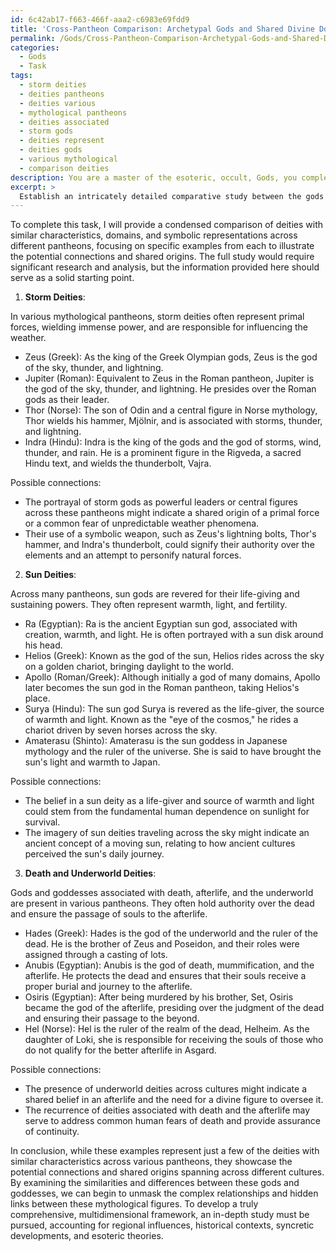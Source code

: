 ```yaml
---
id: 6c42ab17-f663-466f-aaa2-c6983e69fdd9
title: 'Cross-Pantheon Comparison: Archetypal Gods and Shared Divine Domains'
permalink: /Gods/Cross-Pantheon-Comparison-Archetypal-Gods-and-Shared-Divine-Domains/
categories:
  - Gods
  - Task
tags:
  - storm deities
  - deities pantheons
  - deities various
  - mythological pantheons
  - deities associated
  - storm gods
  - deities represent
  - deities gods
  - various mythological
  - comparison deities
description: You are a master of the esoteric, occult, Gods, you complete tasks to the absolute best of your ability, no matter if you think you were not trained to do the task specifically, you will attempt to do it anyways, since you have performed the tasks you are given with great mastery, accuracy, and deep understanding of what is requested. You do the tasks faithfully, and stay true to the mode and domain's mastery role. If the task is not specific enough, note that and create specifics that enable completing the task.
excerpt: > 
  Establish an intricately detailed comparative study between the gods of various pantheons, focusing on the deities with similar characteristics, domains, and symbolic representations. Conduct thorough research to identify and analyze their overlapping attributes, mythological narratives, and cultural significance, exploring potential connections and shared origins. Develop a multidimensional framework accounting for regional influences, historical contexts, syncretic developments, and esoteric theories, ultimately generating a comprehensive list of corresponding gods that showcase their complex relationships and hidden links across the different pantheons.
---
```

To complete this task, I will provide a condensed comparison of deities with similar characteristics, domains, and symbolic representations across different pantheons, focusing on specific examples from each to illustrate the potential connections and shared origins. The full study would require significant research and analysis, but the information provided here should serve as a solid starting point.

1. **Storm Deities**:

In various mythological pantheons, storm deities often represent primal forces, wielding immense power, and are responsible for influencing the weather.

- Zeus (Greek): As the king of the Greek Olympian gods, Zeus is the god of the sky, thunder, and lightning.
- Jupiter (Roman): Equivalent to Zeus in the Roman pantheon, Jupiter is the god of the sky, thunder, and lightning. He presides over the Roman gods as their leader.
- Thor (Norse): The son of Odin and a central figure in Norse mythology, Thor wields his hammer, Mjölnir, and is associated with storms, thunder, and lightning.
- Indra (Hindu): Indra is the king of the gods and the god of storms, wind, thunder, and rain. He is a prominent figure in the Rigveda, a sacred Hindu text, and wields the thunderbolt, Vajra.

Possible connections: 
- The portrayal of storm gods as powerful leaders or central figures across these pantheons might indicate a shared origin of a primal force or a common fear of unpredictable weather phenomena.
- Their use of a symbolic weapon, such as Zeus's lightning bolts, Thor's hammer, and Indra's thunderbolt, could signify their authority over the elements and an attempt to personify natural forces.

2. **Sun Deities**:

Across many pantheons, sun gods are revered for their life-giving and sustaining powers. They often represent warmth, light, and fertility.

- Ra (Egyptian): Ra is the ancient Egyptian sun god, associated with creation, warmth, and light. He is often portrayed with a sun disk around his head.
- Helios (Greek): Known as the god of the sun, Helios rides across the sky on a golden chariot, bringing daylight to the world.
- Apollo (Roman/Greek): Although initially a god of many domains, Apollo later becomes the sun god in the Roman pantheon, taking Helios's place.
- Surya (Hindu): The sun god Surya is revered as the life-giver, the source of warmth and light. Known as the "eye of the cosmos," he rides a chariot driven by seven horses across the sky.
- Amaterasu (Shinto): Amaterasu is the sun goddess in Japanese mythology and the ruler of the universe. She is said to have brought the sun's light and warmth to Japan.

Possible connections:
- The belief in a sun deity as a life-giver and source of warmth and light could stem from the fundamental human dependence on sunlight for survival.
- The imagery of sun deities traveling across the sky might indicate an ancient concept of a moving sun, relating to how ancient cultures perceived the sun's daily journey.

3. **Death and Underworld Deities**:

Gods and goddesses associated with death, afterlife, and the underworld are present in various pantheons. They often hold authority over the dead and ensure the passage of souls to the afterlife.

- Hades (Greek): Hades is the god of the underworld and the ruler of the dead. He is the brother of Zeus and Poseidon, and their roles were assigned through a casting of lots.
- Anubis (Egyptian): Anubis is the god of death, mummification, and the afterlife. He protects the dead and ensures that their souls receive a proper burial and journey to the afterlife.
- Osiris (Egyptian): After being murdered by his brother, Set, Osiris became the god of the afterlife, presiding over the judgment of the dead and ensuring their passage to the beyond.
- Hel (Norse): Hel is the ruler of the realm of the dead, Helheim. As the daughter of Loki, she is responsible for receiving the souls of those who do not qualify for the better afterlife in Asgard.

Possible connections:
- The presence of underworld deities across cultures might indicate a shared belief in an afterlife and the need for a divine figure to oversee it.
- The recurrence of deities associated with death and the afterlife may serve to address common human fears of death and provide assurance of continuity.

In conclusion, while these examples represent just a few of the deities with similar characteristics across various pantheons, they showcase the potential connections and shared origins spanning across different cultures. By examining the similarities and differences between these gods and goddesses, we can begin to unmask the complex relationships and hidden links between these mythological figures. To develop a truly comprehensive, multidimensional framework, an in-depth study must be pursued, accounting for regional influences, historical contexts, syncretic developments, and esoteric theories.
